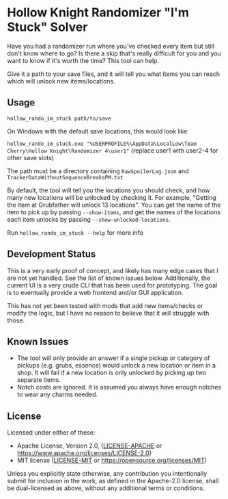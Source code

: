 Hollow Knight Randomizer "I'm Stuck" Solver
===

Have you had a randomizer run where you've checked every item but still don't
know where to go? Is there a skip that's really difficult for you and you want
to know if it's worth the time? This tool can help.

Give it a path to your save files, and it will tell you what items you can reach
which will unlock new items/locations.

Usage
---

`hollow_rando_im_stuck path/to/save`

On Windows with the default save locations, this would look like

`hollow_rando_im_stuck.exe "%USERPROFILE%\AppData\LocalLow\Team Cherry\Hollow Knight\Randomizer 4\user1"`
(replace user1 with user2-4 for other save slots)

The path must be a directory containing `RawSpoilerLog.json` and
`TrackerDataWithoutSequenceBreaksPM.txt`

By default, the tool will tell you the locations you should check, and how many
new locations will be unlocked by checking it. For example, "Getting the item at
Grubfather will unlock 13 locations". You can get the name of the item to pick
up by passing `--show-items`, and get the names of the locations each item
unlocks by passing `--show-unlocked-locations`.

Run `hollow_rando_im_stuck --help` for more info

Development Status
---

This is a very early proof of concept, and likely has many edge cases that I are
not yet handled. See the list of known issues below. Additionally, the current
UI is a very crude CLI that has been used for prototyping. The goal is to
eventually provide a web frontend and/or GUI application.

This has not yet been tested with mods that add new items/checks or modify the
logic, but I have no reason to believe that it will struggle with those.

Known Issues
---

- The tool will only provide an answer if a single pickup or category of pickups
  (e.g. grubs, essence) would unlock a new location or item in a shop. It will
  fail if a new location is only unlocked by picking up two separate items.
- Notch costs are ignored. It is assumed you always have enough notches to wear
  any charms needed.

License
---

Licensed under either of these:

 * Apache License, Version 2.0, ([LICENSE-APACHE](LICENSE-APACHE) or
   https://www.apache.org/licenses/LICENSE-2.0)
 * MIT license ([LICENSE-MIT](LICENSE-MIT) or
   https://opensource.org/licenses/MIT)

Unless you explicitly state otherwise, any contribution you intentionally submit
for inclusion in the work, as defined in the Apache-2.0 license, shall be
dual-licensed as above, without any additional terms or conditions.
